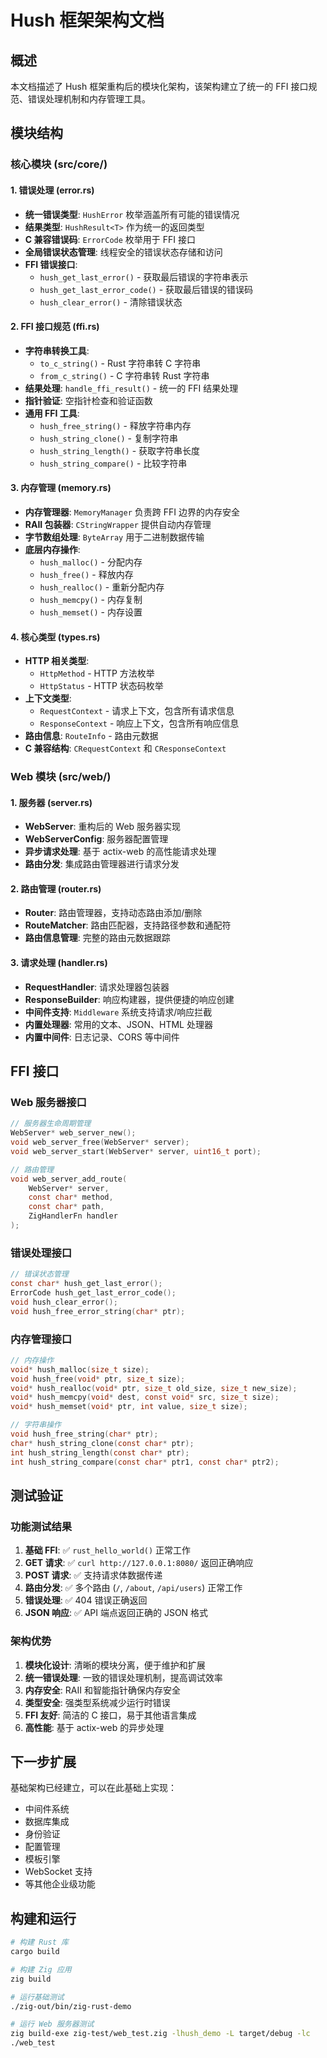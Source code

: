 # Hush 框架架构文档

## 概述

本文档描述了 Hush 框架重构后的模块化架构，该架构建立了统一的 FFI 接口规范、错误处理机制和内存管理工具。

## 模块结构

### 核心模块 (src/core/)

#### 1. 错误处理 (error.rs)
- **统一错误类型**: `HushError` 枚举涵盖所有可能的错误情况
- **结果类型**: `HushResult<T>` 作为统一的返回类型
- **C 兼容错误码**: `ErrorCode` 枚举用于 FFI 接口
- **全局错误状态管理**: 线程安全的错误状态存储和访问
- **FFI 错误接口**: 
  - `hush_get_last_error()` - 获取最后错误的字符串表示
  - `hush_get_last_error_code()` - 获取最后错误的错误码
  - `hush_clear_error()` - 清除错误状态

#### 2. FFI 接口规范 (ffi.rs)
- **字符串转换工具**: 
  - `to_c_string()` - Rust 字符串转 C 字符串
  - `from_c_string()` - C 字符串转 Rust 字符串
- **结果处理**: `handle_ffi_result()` - 统一的 FFI 结果处理
- **指针验证**: 空指针检查和验证函数
- **通用 FFI 工具**:
  - `hush_free_string()` - 释放字符串内存
  - `hush_string_clone()` - 复制字符串
  - `hush_string_length()` - 获取字符串长度
  - `hush_string_compare()` - 比较字符串

#### 3. 内存管理 (memory.rs)
- **内存管理器**: `MemoryManager` 负责跨 FFI 边界的内存安全
- **RAII 包装器**: `CStringWrapper` 提供自动内存管理
- **字节数组处理**: `ByteArray` 用于二进制数据传输
- **底层内存操作**:
  - `hush_malloc()` - 分配内存
  - `hush_free()` - 释放内存
  - `hush_realloc()` - 重新分配内存
  - `hush_memcpy()` - 内存复制
  - `hush_memset()` - 内存设置

#### 4. 核心类型 (types.rs)
- **HTTP 相关类型**:
  - `HttpMethod` - HTTP 方法枚举
  - `HttpStatus` - HTTP 状态码枚举
- **上下文类型**:
  - `RequestContext` - 请求上下文，包含所有请求信息
  - `ResponseContext` - 响应上下文，包含所有响应信息
- **路由信息**: `RouteInfo` - 路由元数据
- **C 兼容结构**: `CRequestContext` 和 `CResponseContext`

### Web 模块 (src/web/)

#### 1. 服务器 (server.rs)
- **WebServer**: 重构后的 Web 服务器实现
- **WebServerConfig**: 服务器配置管理
- **异步请求处理**: 基于 actix-web 的高性能请求处理
- **路由分发**: 集成路由管理器进行请求分发

#### 2. 路由管理 (router.rs)
- **Router**: 路由管理器，支持动态路由添加/删除
- **RouteMatcher**: 路由匹配器，支持路径参数和通配符
- **路由信息管理**: 完整的路由元数据跟踪

#### 3. 请求处理 (handler.rs)
- **RequestHandler**: 请求处理器包装器
- **ResponseBuilder**: 响应构建器，提供便捷的响应创建
- **中间件支持**: `Middleware` 系统支持请求/响应拦截
- **内置处理器**: 常用的文本、JSON、HTML 处理器
- **内置中间件**: 日志记录、CORS 等中间件

## FFI 接口

### Web 服务器接口
```c
// 服务器生命周期管理
WebServer* web_server_new();
void web_server_free(WebServer* server);
void web_server_start(WebServer* server, uint16_t port);

// 路由管理
void web_server_add_route(
    WebServer* server,
    const char* method,
    const char* path,
    ZigHandlerFn handler
);
```

### 错误处理接口
```c
// 错误状态管理
const char* hush_get_last_error();
ErrorCode hush_get_last_error_code();
void hush_clear_error();
void hush_free_error_string(char* ptr);
```

### 内存管理接口
```c
// 内存操作
void* hush_malloc(size_t size);
void hush_free(void* ptr, size_t size);
void* hush_realloc(void* ptr, size_t old_size, size_t new_size);
void* hush_memcpy(void* dest, const void* src, size_t size);
void* hush_memset(void* ptr, int value, size_t size);

// 字符串操作
void hush_free_string(char* ptr);
char* hush_string_clone(const char* ptr);
int hush_string_length(const char* ptr);
int hush_string_compare(const char* ptr1, const char* ptr2);
```

## 测试验证

### 功能测试结果
1. **基础 FFI**: ✅ `rust_hello_world()` 正常工作
2. **GET 请求**: ✅ `curl http://127.0.0.1:8080/` 返回正确响应
3. **POST 请求**: ✅ 支持请求体数据传递
4. **路由分发**: ✅ 多个路由 (`/`, `/about`, `/api/users`) 正常工作
5. **错误处理**: ✅ 404 错误正确返回
6. **JSON 响应**: ✅ API 端点返回正确的 JSON 格式

### 架构优势
1. **模块化设计**: 清晰的模块分离，便于维护和扩展
2. **统一错误处理**: 一致的错误处理机制，提高调试效率
3. **内存安全**: RAII 和智能指针确保内存安全
4. **类型安全**: 强类型系统减少运行时错误
5. **FFI 友好**: 简洁的 C 接口，易于其他语言集成
6. **高性能**: 基于 actix-web 的异步处理

## 下一步扩展

基础架构已经建立，可以在此基础上实现：
- 中间件系统
- 数据库集成
- 身份验证
- 配置管理
- 模板引擎
- WebSocket 支持
- 等其他企业级功能

## 构建和运行

```bash
# 构建 Rust 库
cargo build

# 构建 Zig 应用
zig build

# 运行基础测试
./zig-out/bin/zig-rust-demo

# 运行 Web 服务器测试
zig build-exe zig-test/web_test.zig -lhush_demo -L target/debug -lc
./web_test
```